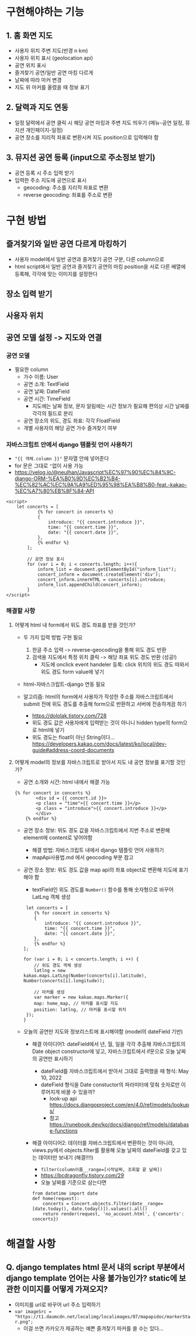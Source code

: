 # 구현해야하는 기능 
## 1. 홈 화면 지도  
- 사용자 위치 주변 지도(반경 n km)  
- 사용자 위치 표시 (geolocation api)
- 공연 위치 표시 
- 즐겨찾기 공연/일반 공연 마킹 다르게 
- 날짜에 따라 마커 변경 
- 지도 위 마커를 올렸을 때 정보 표기  

## 2. 달력과 지도 연동  
- 일정 달력에서 공연 클릭 시 해당 공연 마킹과 주변 지도 띄우기 (메뉴-공연 일정, 뮤지션 개인페이지-일정)  
- 공연 장소를 지리적 좌표로 변환시켜 지도 position으로 입력해야 함 

## 3. 뮤지션 공연 등록 (input으로 주소정보 받기)  
- 공연 등록 시 주소 입력 받기  
- 입력한 주소 지도에 공연으로 표시  
    - geocoding: 주소를 지리적 좌표로 변환  
    - reverse geocoding: 좌표를 주소로 변환 

# 구현 방법  
## 즐겨찾기와 일반 공연 다르게 마킹하기  
- 사용자 model에서 일반 공연과 즐겨찾기 공연 구분, 다른 column으로  
- html script에서 일반 공연과 즐겨찾기 공연의 마킹 position을 서로 다른 배열에 등록해, 각각에 맞는 이미지를 설정한다  

## 장소 입력 받기   

## 사용자 위치  




## 공연 모델 설정 -> 지도와 연결  
### 공연 모델  
- 필요한 column  
    - 가수 이름: User  
    - 공연 소개: TextField  
    - 공연 날짜: DateField
    - 공연 시간: TimeField  
        - 지도에는 날짜 정보, 문자 알림에는 시간 정보가 필요해 편의상 시간 날짜를 각각의 필드로 분리 
    - 공연 장소의 위도, 경도 좌표: 각각 FloatField   
    - 개별 사용자의 해당 공연 가수 즐겨찾기 여부  

### 자바스크립트 안에서 django 템플릿 언어 사용하기   
- `"{{ 객체.column }}"` 문자열 안에 넣어준다 
- for 문은 그대로 `"`없이 사용 가능  
- https://velog.io/@neulhan/Javascript%EC%97%90%EC%84%9C-django-ORM-%EA%B0%9D%EC%B2%B4-%EC%82%AC%EC%9A%A9%ED%95%98%EA%B8%B0-feat.-kakao-%EC%A7%80%EB%8F%84-API
```
<script>
    let concerts = [
            {% for concert in concerts %}
            {
                introduce: "{{ concert.introduce }}",
                time: "{{ concert.time }}",
                date: "{{ concert.date }}",
            },
            {% endfor %}
        ]; 

        // 공연 정보 표시 
        for (var i = 0; i < concerts.length; i++){
            inform_list = document.getElementById("inform_list");
            concert_inform = document.createElement('div');
            concert_inform.innerHTML = concerts[i].introduce;
            inform_list.appendChild(concert_inform);
        }
</script>
```
### 해결할 사항  
1. 어떻게 html 내 form에서 위도 경도 좌표를 받을 것인가?  
    - 두 가지 입력 방법 구현 필요   
        1. 한글 주소 입력 -> reverse-geocoding을 통해 위도 경도 반환  
        2. 검색용 지도에서 특정 위치 클릭 -> 해당 좌표 위도 경도 반환 (성공!)  
            - 지도에 onclick event handeler 등록: click 위치의 위도 경도 따와서 위도 경도 form value에 넣기 
    
    - html-자바스크립트-django 연동 필요    
    - 알고리즘: html의 form에서 사용자가 작성한 주소를 자바스크립트에서 submit 전에 위도 경도를 추출해 form으로 반환하고 서버에 전송하게끔 하기  
        -  https://dololak.tistory.com/728
        -  위도 경도 값은 사용자에게 입력받는 것이 아니니 hidden type의 form으로 html에 넣기 
        - 위도 경도는 float이 아닌 String이다... https://developers.kakao.com/docs/latest/ko/local/dev-guide#address-coord-documents 

2. 어떻게 model의 정보를 자바스크립트로 받아서 지도 내 공연 정보를 표기할 것인가?  
    - 공연 소개와 시간: html 내에서 해결 가능 
    ```
    {% for concert in concerts %}
            <div id = {{ concert.id }}>
            <p class = "time">{{ concert.time }}</p>
            <p class = "introduce">{{ concert.introduce }}</p>
            </div>
        {% endfor %}
    ```
    - 공연 장소 정보: 위도 경도 값을 자바스크립트에서 지번 주소로 변환해 element에 content로 넣어야함  
        - 해결 방법: 자바스크립트 내에서 django 템플릿 언어 사용하기  
        - mapApi사용법.md 에서 geocoding 부분 참고   

    - 공연 장소 정보: 위도 경도 값을 map api의 좌표 object로 변환해 지도에 표기해야 함  
        - textField인 위도 경도를 `Number()` 함수를 통해 숫자형으로 바꾸어 LatLng 객체 생성   
        ```
         let concerts = [
            {% for concert in concerts %}
            {
                introduce: "{{ concert.introduce }}",
                time: "{{ concert.time }}",
                date: "{{ concert.date }}",
            },
            {% endfor %}
        ]; 

        for (var i = 0; i < concerts.length; i ++) {
            // 위도 경도 객체 생성 
            latlng = new kakao.maps.LatLng(Number(concerts[i].latitude), Number(concerts[i].longitude));
            
            // 마커를 생성
            var marker = new kakao.maps.Marker({
            map: home_map, // 마커를 표시할 지도
            position: latlng, // 마커를 표시할 위치
         });
        }
        ```

    - 오늘의 공연만 지도와 정보리스트에 표시해야함 (model의 dateField 기반)  
        - 해결 아이디어1: dateField에서 년, 월, 일을 각각 추출해 자바스크립트의 Date object constructor에 넣고, 자바스크립트에서 if문으로 오늘 날짜의 공연만 표시하기 
            - dateField를 자바스크립트에서 받아서 그대로 출력했을 때 형식: May 10, 2022
            - dateField 형식을 Date constuctor의 파라미터에 맞춰 숫자로만 이루어지게 바꿀 수 있을까?  
                - look-up api https://docs.djangoproject.com/en/4.0/ref/models/lookups/
                - 참고 https://runebook.dev/ko/docs/django/ref/models/database-functions  
        
        - 해결 아이디어2: 데이터를 자바스크립트에서 변환하는 것이 아니라, views.py에서 objects.filter를 활용해 오늘 날짜의 dateField를 갖고 있는 데이터만 보내기 (해결!!!!)
            - `filter(column이름__range=[시작날짜, 조회할 끝 날짜])`   
            - https://bcdragonfly.tistory.com/29
            - 오늘 날짜를 기준으로 삼는다면  
            ```
            from datetime import date 
            def home(request):
                concerts = Concert.objects.filter(date__range=[date.today(), date.today()]).values().all()
                return render(request, 'no_account.html', {'concerts': concerts})
            ```


# 해결할 사항  
##  Q. django templates html 문서 내의 script 부분에서 django template 언어는 사용 불가능인가? static에 보관한 이미지를 어떻게 가져오지? 
- 이미지를 url로 바꾸어 url 주소 입력하기 
- `var imageSrc = "https://t1.daumcdn.net/localimg/localimages/07/mapapidoc/markerStar.png";`  
    - 이걸 쓰면 카카오가 제공하는 예쁜 즐겨찾기 마커를 쓸 수는 있다... 